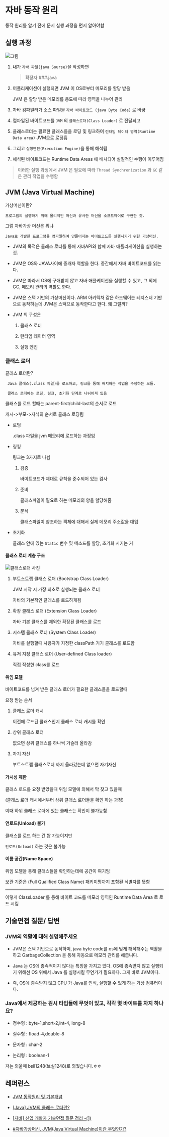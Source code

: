 # 자바 동작 원리

동작 원리를 알기 전에 문저 실행 과정을 먼저 알아야함

## 실행 과정

![그림](/study/pic/java_code.PNG)

1. 내가 `자바 파일(java Sourse)`을 작성하면

   > 확장자 ###.java

1. 어플리케이션이 실행되면 JVM 이 OS로부터 메모리를 할당 받음

   JVM 은 할당 받은 메모리를 용도에 따라 영역을 나누어 관리

1. 자바 컴파일러가 소스 파일을 `자바 바이트코드 (java Byte Code)` 로 바꿈

1. 컴파일된 바이트코드를 `JVM` 의 `클래스로더(Class Loader)` 로 전달되고

1. 클래스로더는 필료한 클래스들을 로딩 및 링크하여 `런타임 데이터 영역(Runtime Data area)` JVM으로 로딩흠

1. 그리고 `실행엔진(Execution Engine)`을 통해 해석됨

1. 해석된 바이트코드는 Runtime Data Areas 에 배치되어 실질적인 수행이 이루어짐

> 이러한 실행 과정에서 JVM 은 필요에 따라 `Thread Synchronization` 과 `GC` 같은 관리 작업을 수행함

## JVM (Java Virtual Machine)

가상머신이란?

    프로그램의 실행하기 위해 물리적인 머신과 유사한 머신을 소프트웨어로 구현한 것.

그럼 자바가상 머신은 뭐냐

    Java로 개발한 프로그램을 컴파일하여 만들어지는 바이트코드를 실행시키기 위한 가상머신.

- JVM의 목적은 클래스 로더를 통해 자바API와 함께 자바 애플리케이션을 실행하는 것.

- JVM은 OS와 JAVA사이에 중개자 역할을 한다. 중간에서 자바 바이트코드를 읽는다.

- JVM은 따라서 OS에 구애받지 않고 자바 애플케이션을 실행할 수 있고, 그 외에 GC, 메모리 관리의 역할도 한다.

- JVM은 스택 기반의 가상머신이다. ARM 아키텍쳐 같은 하드웨어는 레지스터 기반으로 동작하는데 JVM은 스택으로 동작한다고 한다. 왜 그럴까?

- JVM 의 구성은

  1. 클래스 로더

  2. 런타임 데이터 영역

  3. 실행 엔진

### 클래스 로더

클래스 로더란?

     Java 클래스(.class 파일)를 로드하고, 링크를 통해 배치하는 작업을 수행하는 모듈.

     클래스 로더에는 로딩, 링크, 초기화 단계로 나뉘어져 있음

클래스를 로드 할때는 parent-first/child-last의 순서로 로드

캐시->부모->자식의 순서로 클래스 로딩됨

- 로딩

  .class 파일을 jvm 메모리에 로드하는 과정임

- 링킹

  링크는 3가지로 나뉨

  1. 검증

     바이트코드가 제대로 규칙을 준수되어 있는 검사

  1. 준비

     클래스파일이 필요로 하는 메모리의 양을 할당해줌

  1. 분석

     클래스파일이 참조하는 객체에 대해서 실제 메모리 주소값을 대입

- 초기화

  클래스 안에 있는 `Static` 변수 및 메소드를 할당, 초기화 시키는 거

#### 클래스 로더 계층 구조

![클래스로더 사진](/study/pic/classLoader.png)

1. 부트스트랩 클래스 로더 (Bootstrap Class Loader)

   JVM 시작 시 가장 최초로 실행되는 클래스 로더

   자바의 기본적인 클래스를 로드하게됨

2. 확장 클래스 로더 (Extension Class Loader)

   자바 기본 클래스를 제외한 확장된 클래스를 로드

3. 시스템 클래스 로더 (System Class Loader)

   자바를 실행할때 사용자가 지정한 classPath 거기 클래스를 로드함

4. 유저 지정 클래스 로더 (User-defined Class loader)

   직접 작성한 class를 로드

#### 위임 모델

바이트코드를 넘겨 받은 클래스 로더가 필요한 클래스들을 로드할때

요청 받는 순서

1. 클래스 로더 캐시

   이전에 로드된 클래스인지 클래스 로더 캐시를 확인

1. 상위 클래스 로더

   없으면 상위 클래스를 하나씩 거슬러 올라감

1. 자기 자신

   부트스트랩 클래스로더 까지 올라갔는데 없으면 자기자신

#### 가시성 제한

클래스 로드를 요청 받았을때 위임 모델에 의해서 막 찾고 있을때

(클래스 로더 캐시에서부터 상위 클래스 로더들을 확인 하는 과정)

이때 하위 클래스 로더에 있는 클래스는 확인이 불가능함

#### 언로드(Unload) 불가

클래스를 로드 하는 건 쌉 가능이지만

`언로드(Unload)` 하는 것은 불가능

#### 이름 공간(Name Space)

<!-- 로드된 클래스들을 보관하는 공간?? -->

위임 모델을 통해 클래스들을 확인하는데에 공간이 여기임

보관 기준은 (Full Qualified Class Name) 패키미명까지 포함된 식별자를 뜻함

---

이렇게 ClassLoader 를 통해 바이트 코드를 메모리 영역인 Runtime Data Area 로 로드 시킴

## 기술면접 질문/ 답변

### JVM의 역활에 대해 설명해주세요

- JVM은 스택 기반으로 동작하며, java byte code를 os에 맞게 해석해주는 역활을 하고 GarbageCollection 을 통해 자동으로 메모리 관리를 해줍니다.

- Java 는 OS에 종속적이지 않다는 특징을 가지고 있다. OS에 종속받지 않고 실행되기 위해선 OS 위에서 Java 를 실행시킬 무언가가 필요하다. 그게 바로 JVM이다.

- 즉, OS에 종속받지 않고 CPU 가 Java를 인식, 실행할 수 있게 하는 가상 컴퓨터이다.

### Java에서 제공하는 원시 타입들에 무엇이 있고, 각각 몇 바이트를 차지 하나요?

- 정수형 : byte-1,short-2,int-4, long-8

- 실수형 : fload-4,double-8

- 문자형 : char-2

- 논리형 : boolean-1

저는 외울때 bsil1248(브실1248)로 외웠습니다.ㅎㅎ

## 레퍼런스

- [JVM 동작원리 및 기본개념](https://steady-snail.tistory.com/67)

- [[Java] JVM의 클래스 로더란?](https://steady-coding.tistory.com/593)

- [[자바] 신입 개발자 기술면접 질문 정리 -(1)](https://velog.io/@jyyoun1022/자바-신입-개발자-기술면접-질문-정리-1)

- [#자바가상머신, JVM(Java Virtual Machine)이란 무엇인가?](https://asfirstalways.tistory.com/158)
